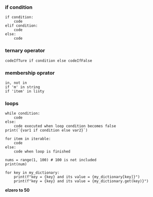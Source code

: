 ### if condition
```
if condition:
    code
elif condition:
    code
else:
    code
```
### ternary operator
```
codeIfTure if condition else codeIfFalse 
```
### membership oprator
```
in, not in
if 'm' in string
if 'item' in listy
```
### loops
```
while condition:
    code
else:
    code executed when loop condition becomes false
print(`{var1 if condition else var2}`)
```
```
for item in iterable:
    code
else:
    code when loop is finished

nums = range(1, 100) # 100 is not included
print(num)

for key in my_dictionary:
    print(f"key = {key} and its value = {my_dictionary[key]}")
    print(f"key = {key} and its value = {my_dictionary.get(key)}")
```
**elzero to 50**